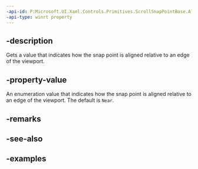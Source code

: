 ```yaml
---
-api-id: P:Microsoft.UI.Xaml.Controls.Primitives.ScrollSnapPointBase.Alignment
-api-type: winrt property
---
```


## -description

Gets a value that indicates how the snap point is aligned relative to an edge of the viewport.

## -property-value

An enumeration value that indicates how the snap point is aligned relative to an edge of the viewport. The default is `Near`.

## -remarks

## -see-also

## -examples

